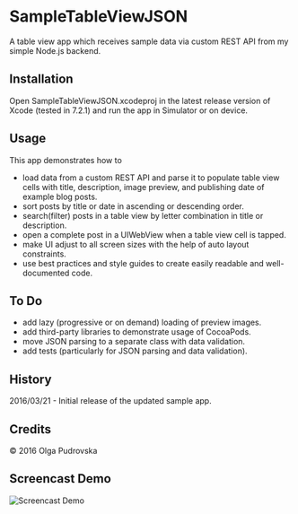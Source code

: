 # SampleTableViewJSON
A table view app which receives sample data via custom REST API from my simple Node.js backend.

## Installation

Open SampleTableViewJSON.xcodeproj in the latest release version of Xcode (tested in 7.2.1) and run the app in Simulator or on device.

## Usage

This app demonstrates how to

* load data from a custom REST API and parse it to populate table view cells with title, description, image preview, and publishing date of example blog posts.
* sort posts by title or date in ascending or descending order.
* search(filter) posts in a table view by letter combination in title or description.
* open a complete post in a UIWebView when a table view cell is tapped.
* make UI adjust to all screen sizes with the help of auto layout constraints.
* use best practices and style guides to create easily readable and well-documented code.

## To Do

* add lazy (progressive or on demand) loading of preview images.
* add third-party libraries to demonstrate usage of CocoaPods.
* move JSON parsing to a separate class with data validation.
* add tests (particularly for JSON parsing and data validation).

## History

2016/03/21 - Initial release of the updated sample app.

## Credits

&copy; 2016 Olga Pudrovska

## Screencast Demo

![Screencast Demo](https://cloud.githubusercontent.com/assets/8824708/13951736/74e781d2-f03b-11e5-850b-91597f651e4b.gif "Screencast demo")